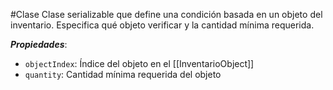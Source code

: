 #Clase
Clase serializable que define una condición basada en un objeto del inventario. Especifica qué objeto verificar y la cantidad mínima requerida.

**_Propiedades_**:

- `objectIndex`: Índice del objeto en el [[InventarioObject]]
- `quantity`: Cantidad mínima requerida del objeto
